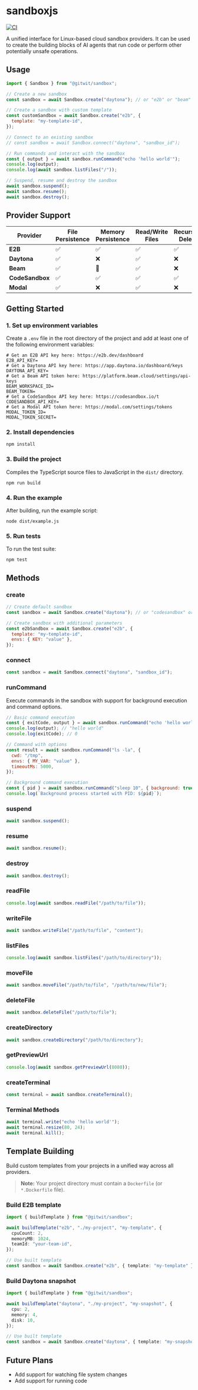 # sandboxjs

[![CI](https://github.com/abdulrehmann231/sandboxjs/actions/workflows/ci.yml/badge.svg)](https://github.com/abdulrehmann231/sandboxjs/actions/workflows/ci.yml)

A unified interface for Linux-based cloud sandbox providers. It can be used to create the building blocks of AI agents that run code or perform other potentially unsafe operations.

## Usage

```js
import { Sandbox } from "@gitwit/sandbox";

// Create a new sandbox
const sandbox = await Sandbox.create("daytona"); // or "e2b" or "beam" or "codesandbox" or "modal"

// Create a sandbox with custom template
const customSandbox = await Sandbox.create("e2b", {
  template: "my-template-id",
});

// Connect to an existing sandbox
// const sandbox = await Sandbox.connect("daytona", "sandbox_id");

// Run commands and interact with the sandbox
const { output } = await sandbox.runCommand("echo 'hello world'");
console.log(output);
console.log(await sandbox.listFiles("/"));

// Suspend, resume and destroy the sandbox
await sandbox.suspend();
await sandbox.resume();
await sandbox.destroy();
```

## Provider Support

| Provider        | File Persistence | Memory Persistence | Read/Write Files | Recursive Delete | Directory Watch | Preview URLs | Pseudo-terminals | Env Variables | Destroy Sandbox | Build Templates |
| --------------- | ---------------- | ------------------ | ---------------- | ---------------- | --------------- | ------------ | ---------------- | ------------- | --------------- | --------------- |
| **E2B**         | ✅               | ✅                 | ✅               | ✅               | ✅              | ✅           | ✅               | ✅            | ✅              | ✅              |
| **Daytona**     | ✅               | ❌                 | ✅               | ❌               | ❌              | ✅           | ❌               | ✅            | ✅              | ✅              |
| **Beam**        | ✅               | 🚧                 | ✅               | ❌               | ❌              | ✅           | ❌               | ✅            | ✅              | 🚧              |
| **CodeSandbox** | ✅               | ✅                 | ✅               | ✅               | ✅              | ✅           | ✅               | ❌            | ❌              | 🚧              |
| **Modal**       | ✅               | ❌                 | ✅               | ❌               | ❌              | ✅           | ❌               | ❌            | ✅              | 🚧              |

## Getting Started

### 1. Set up environment variables

Create a `.env` file in the root directory of the project and add at least one of the following environment variables:

```shell
# Get an E2B API key here: https://e2b.dev/dashboard
E2B_API_KEY=
# Get a Daytona API key here: https://app.daytona.io/dashboard/keys
DAYTONA_API_KEY=
# Get a Beam API token here: https://platform.beam.cloud/settings/api-keys
BEAM_WORKSPACE_ID=
BEAM_TOKEN=
# Get a CodeSandbox API key here: https://codesandbox.io/t
CODESANDBOX_API_KEY=
# Get a Modal API token here: https://modal.com/settings/tokens
MODAL_TOKEN_ID=
MODAL_TOKEN_SECRET=
```

### 2. Install dependencies

```
npm install
```

### 3. Build the project

Compiles the TypeScript source files to JavaScript in the `dist/` directory.

```
npm run build
```

### 4. Run the example

After building, run the example script:

```
node dist/example.js
```

### 5. Run tests

To run the test suite:

```
npm test
```

## Methods

### create

```js
// Create default sandbox
const sandbox = await Sandbox.create("daytona"); // or "codesandbox" or "e2b" or "modal"

// Create sandbox with additional parameters
const e2bSandbox = await Sandbox.create("e2b", {
  template: "my-template-id",
  envs: { KEY: "value" },
});
```

### connect

```js
const sandbox = await Sandbox.connect("daytona", "sandbox_id");
```

### runCommand

Execute commands in the sandbox with support for background execution and command options.

```js
// Basic command execution
const { exitCode, output } = await sandbox.runCommand("echo 'hello world'");
console.log(output); // "hello world"
console.log(exitCode); // 0

// Command with options
const result = await sandbox.runCommand("ls -la", {
  cwd: "/tmp",
  envs: { MY_VAR: "value" },
  timeoutMs: 5000,
});

// Background command execution
const { pid } = await sandbox.runCommand("sleep 10", { background: true });
console.log(`Background process started with PID: ${pid}`);
```

### suspend

```js
await sandbox.suspend();
```

### resume

```js
await sandbox.resume();
```

### destroy

```js
await sandbox.destroy();
```

### readFile

```js
console.log(await sandbox.readFile("/path/to/file"));
```

### writeFile

```js
await sandbox.writeFile("/path/to/file", "content");
```

### listFiles

```js
console.log(await sandbox.listFiles("/path/to/directory"));
```

### moveFile

```js
await sandbox.moveFile("/path/to/file", "/path/to/new/file");
```

### deleteFile

```js
await sandbox.deleteFile("/path/to/file");
```

### createDirectory

```js
await sandbox.createDirectory("/path/to/directory");
```

### getPreviewUrl

```js
console.log(await sandbox.getPreviewUrl(8080));
```

### createTerminal

```js
const terminal = await sandbox.createTerminal();
```

### Terminal Methods

```js
await terminal.write("echo 'hello world'");
await terminal.resize(80, 24);
await terminal.kill();
```

## Template Building

Build custom templates from your projects in a unified way across all providers.

> **Note:** Your project directory must contain a `Dockerfile` (or `*.Dockerfile` file).

### Build E2B template

```ts
import { buildTemplate } from "@gitwit/sandbox";

await buildTemplate("e2b", "./my-project", "my-template", {
  cpuCount: 2,
  memoryMB: 1024,
  teamId: "your-team-id",
});

// Use built template
const sandbox = await Sandbox.create("e2b", { template: "my-template" });
```

### Build Daytona snapshot

```ts
import { buildTemplate } from "@gitwit/sandbox";

await buildTemplate("daytona", "./my-project", "my-snapshot", {
  cpu: 2,
  memory: 4,
  disk: 10,
});

// Use built template
const sandbox = await Sandbox.create("daytona", { template: "my-snapshot" });
```

## Future Plans

- Add support for watching file system changes
- Add support for running code
